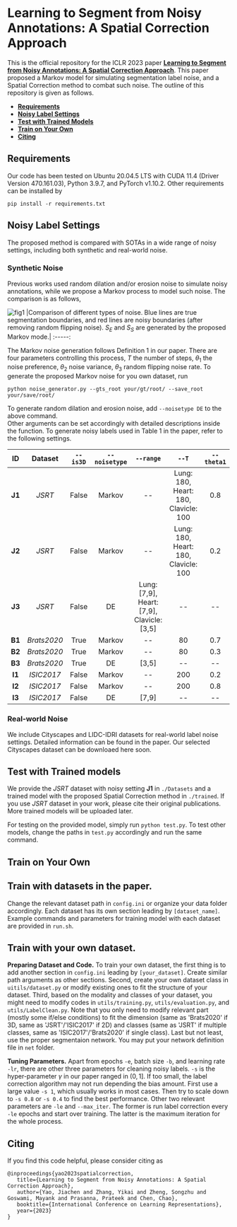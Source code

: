 # Learning to Segment from Noisy Annotations: A Spatial Correction Approach

This is the official repository for the ICLR 2023 paper **[Learning to Segment from Noisy Annotations: A Spatial Correction Approach](https://openreview.net/forum?id=Qc_OopMEBnC&referrer=%5BAuthor%20Console%5D(%2Fgroup%3Fid%3DICLR.cc%2F2023%2FConference%2FAuthors%23your-submissions))**. This paper proposed a Markov model for simulating segmentation label noise, and a Spatial Correction method to combat such noise. The outline of this repository is given as follows.

* [**Requirements**](#requirements)
* [**Noisy Label Settings**](#noisy-label-settings)
* [**Test with Trained Models**](#test-with-trained-models)
* [**Train on Your Own**](#train-on-your-own)
* [**Citing**](#citing)

## Requirements

Our code has been tested on Ubuntu 20.04.5 LTS with CUDA 11.4 (Driver Version 470.161.03), Python 3.9.7, and PyTorch v1.10.2. Other requirements can be installed by
```
pip install -r requirements.txt
```

## Noisy Label Settings

The proposed method is compared with SOTAs in a wide range of noisy settings, including both synthetic and real-world noise.

### Synthetic Noise

Previous works used random dilation and/or erosion noise to simulate noisy annotations, while we propose a Markov process to model such noise. The comparison is as follows,

![fig1](figs/noisetype.png)
|Comparison of different types of noise. Blue lines are true segmentation boundaries, and red lines are noisy boundaries (after removing random flipping noise). $S_E$ and $S_S$ are generated by the proposed Markov mode.|
:-----:

The Markov noise generation follows Definition 1 in our paper. There are four parameters controlling this process, $T$ the number of steps, $\theta_1$ the noise preference, $\theta_2$ noise variance, $\theta_3$ random flipping noise rate. To generate the proposed Markov noise for you own dataset, run
```
python noise_generator.py --gts_root your/gt/root/ --save_root your/save/root/
```
To generate random dilation and erosion noise, add `--noisetype DE` to the above command.\
Other arguments can be set accordingly with detailed descriptions inside the function. To generate noisy labels used in Table 1 in the paper, refer to the following settings.

|   ID   |   Dataset   | `--is3D` | `--noisetype` |                 `--range`                  |                `--T`                 | `--theta1` |               `--theta2`                | `--theta3` |
| :----: | :---------: | :------: | :-----------: | :----------------------------------------: | :----------------------------------: | :--------: | :-------------------------------------: | :--------: |
| **J1** |   *JSRT*    |  False   |    Markov     |                     --                     | Lung: 180, Heart: 180, Clavicle: 100 |    0.8     | Lung: 0.05, Heart: 0.05, Clavicle: 0.02 |    0.2     |
| **J2** |   *JSRT*    |  False   |    Markov     |                     --                     | Lung: 180, Heart: 180, Clavicle: 100 |    0.2     | Lung: 0.05, Heart: 0.05, Clavicle: 0.02 |    0.2     |
| **J3** |   *JSRT*    |  False   |      DE       | Lung: [7,9], Heart: [7,9], Clavicle: [3,5] |                  --                  |     --     |                   --                    |     --     |
| **B1** | *Brats2020* |   True   |    Markov     |                     --                     |                  80                  |    0.7     |                  0.05                   |     0      |
| **B2** | *Brats2020* |   True   |    Markov     |                     --                     |                  80                  |    0.3     |                  0.05                   |     0      |
| **B3** | *Brats2020* |   True   |      DE       |                   [3,5]                    |                  --                  |     --     |                   --                    |     --     |
| **I1** | *ISIC2017*  |  False   |    Markov     |                     --                     |                 200                  |    0.2     |                  0.05                   |    0.2     |
| **I2** | *ISIC2017*  |  False   |    Markov     |                     --                     |                 200                  |    0.8     |                  0.05                   |    0.2     |
| **I3** | *ISIC2017*  |  False   |      DE       |                   [7,9]                    |                  --                  |     --     |                   --                    |     --     |

### Real-world Noise

We include Cityscapes and LIDC-IDRI datasets for real-world label noise settings. Detailed information can be found in the paper. Our selected Cityscapes dataset can be downloaed here soon.

## Test with Trained models

We provide the *JSRT* dataset with noisy setting **J1** in `./Datasets` and a trained model with the proposed Spatial Correction method in `./trained`. If you use *JSRT* dataset in your work, please cite their original publications. More trained models will be uploaded later.

For testing on the provided model, simply run `python test.py`. To test other models, change the paths in `test.py` accordingly and run the same command.

## Train on Your Own

## Train with datasets in the paper.

Change the relevant dataset path in `config.ini` or organize your data folder accordingly. Each dataset has its own section leading by `[dataset_name]`. Example commands and parameters for training model with each dataset are provided in `run.sh`.

## Train with your own dataset.

**Preparing Dataset and Code.** To train your own dataset, the first thing is to add another section in `config.ini` leading by `[your_dataset]`. Create similar path arguments as other sections. Second, create your own dataset class in `uitils/dataset.py` or modify existing ones to fit the structure of your dataset. Third, based on the modality and classes of your dataset, you might need to modify codes in `utils/training.py`, `utils/evaluation.py`, and `utils/LabelClean.py`. Note that you only need to modify relevant part (mostly some if/else conditions) to fit the dimension (same as 'Brats2020' if 3D, same as 'JSRT'/'ISIC2017' if 2D) and classes (same as 'JSRT' if multiple classes, same as 'ISIC2017'/'Brats2020' if single class). Last but not least, use the proper segmentaion network. You may put your network definition file in `net` folder.

**Tuning Parameters.** Apart from epochs `-e`, batch size `-b`, and learning rate `-lr`, there are other three parameters for cleaning noisy labels. `-s` is the hyper-parameter $\gamma$ in our paper ranged in $(0, 1]$. If too small, the label correction algorithm may not run depending the bias amount. First use a large value `-s 1`, which usually works in most cases. Then try to scale down to `-s 0.8` or `-s 0.4` to find the best performance. Other two relevant parameters are `-le` and `--max_iter`. The former is run label correction every `-le` epochs and start over training. The latter is the maximum iteration for the whole process.

## Citing

If you find this code helpful, please consider citing as

```
@inproceedings{yao2023spatialcorrection,
   title={Learning to Segment from Noisy Annotations: A Spatial Correction Approach},
   author={Yao, Jiachen and Zhang, Yikai and Zheng, Songzhu and Goswami, Mayank and Prasanna, Prateek and Chen, Chao},
   booktitle={International Conference on Learning Representations},
   year={2023}
}
```



